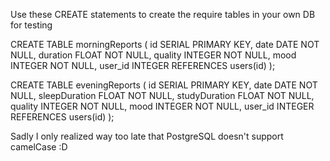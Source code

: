 

Use these CREATE statements to create the require tables in your own DB for testing

CREATE TABLE morningReports (
  id SERIAL PRIMARY KEY,
  date DATE NOT NULL,
  duration FLOAT NOT NULL, 
  quality INTEGER NOT NULL,
  mood INTEGER NOT NULL,
  user_id INTEGER REFERENCES users(id)
);

CREATE TABLE eveningReports (
  id SERIAL PRIMARY KEY,
  date DATE NOT NULL,
  sleepDuration FLOAT NOT NULL,
  studyDuration FLOAT NOT NULL,  
  quality INTEGER NOT NULL,
  mood INTEGER NOT NULL,
  user_id INTEGER REFERENCES users(id)
);

Sadly I only realized way too late that PostgreSQL doesn't support camelCase :D